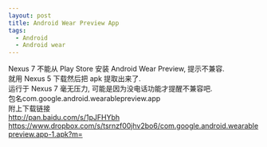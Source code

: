 ```yaml
---
layout: post
title: Android Wear Preview App
tags:
  - Android
  - Android wear
---
```


  
Nexus 7 不能从 Play Store 安装 Android Wear Preview, 提示不兼容.  
就用 Nexus 5 下载然后把 apk 提取出来了.  
运行于 Nexus 7 毫无压力, 可能是因为没电话功能才提醒不兼容吧.  
包名com.google.android.wearablepreview.app  
附上下载链接  
<http://pan.baidu.com/s/1pJFHYbh>  
<https://www.dropbox.com/s/tsrnzf00jhv2bo6/com.google.android.wearablepreview.app-1.apk?m=>  
<!-- nomore -->
